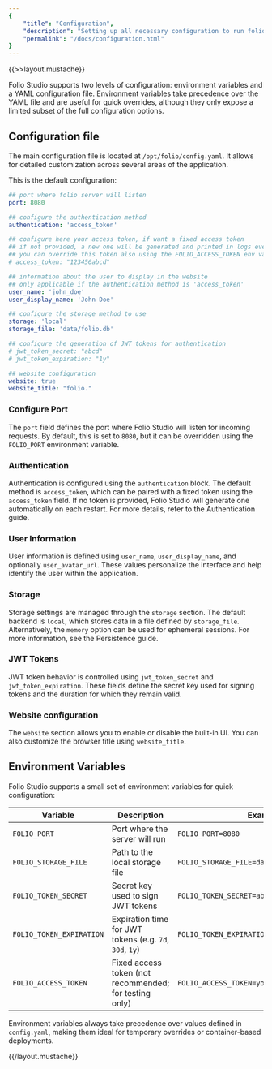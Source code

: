 ```yaml
---
{
    "title": "Configuration",
    "description": "Setting up all necessary configuration to run folio studio.",
    "permalink": "/docs/configuration.html"
}
---
```

{{>>layout.mustache}}

Folio Studio supports two levels of configuration: environment variables and a YAML configuration file. Environment variables take precedence over the YAML file and are useful for quick overrides, although they only expose a limited subset of the full configuration options.

## Configuration file

The main configuration file is located at `/opt/folio/config.yaml`. It allows for detailed customization across several areas of the application.

This is the default configuration:

```yaml
## port where folio server will listen
port: 8080

## configure the authentication method
authentication: 'access_token'

## configure here your access token, if want a fixed access token
## if not provided, a new one will be generated and printed in logs every time the server is restarted
## you can override this token also using the FOLIO_ACCESS_TOKEN env variable
# access_token: "123456abcd"

## information about the user to display in the website
## only applicable if the authentication method is 'access_token'
user_name: 'john_doe'
user_display_name: 'John Doe'

## configure the storage method to use
storage: 'local'
storage_file: 'data/folio.db'

## configure the generation of JWT tokens for authentication
# jwt_token_secret: "abcd"
# jwt_token_expiration: "1y"

## website configuration
website: true
website_title: "folio."
```

### Configure Port

The `port` field defines the port where Folio Studio will listen for incoming requests. By default, this is set to `8080`, but it can be overridden using the `FOLIO_PORT` environment variable.

### Authentication

Authentication is configured using the `authentication` block. The default method is `access_token`, which can be paired with a fixed token using the `access_token` field. If no token is provided, Folio Studio will generate one automatically on each restart. For more details, refer to the Authentication guide.

### User Information

User information is defined using `user_name`, `user_display_name`, and optionally `user_avatar_url`. These values personalize the interface and help identify the user within the application.

### Storage

Storage settings are managed through the `storage` section. The default backend is `local`, which stores data in a file defined by `storage_file`. Alternatively, the `memory` option can be used for ephemeral sessions. For more information, see the Persistence guide.

### JWT Tokens

JWT token behavior is controlled using `jwt_token_secret` and `jwt_token_expiration`. These fields define the secret key used for signing tokens and the duration for which they remain valid.

### Website configuration

The `website` section allows you to enable or disable the built-in UI. You can also customize the browser title using `website_title`.

## Environment Variables

Folio Studio supports a small set of environment variables for quick configuration:

| Variable               | Description                                                                 | Example                   |
|------------------------|-----------------------------------------------------------------------------|---------------------------|
| `FOLIO_PORT`           | Port where the server will run                                              | `FOLIO_PORT=8080`         |
| `FOLIO_STORAGE_FILE`   | Path to the local storage file                                              | `FOLIO_STORAGE_FILE=data/folio.db` |
| `FOLIO_TOKEN_SECRET`   | Secret key used to sign JWT tokens                                          | `FOLIO_TOKEN_SECRET=abcd12345` |
| `FOLIO_TOKEN_EXPIRATION` | Expiration time for JWT tokens (e.g. `7d`, `30d`, `1y`)                    | `FOLIO_TOKEN_EXPIRATION=7d` |
| `FOLIO_ACCESS_TOKEN`   | Fixed access token (not recommended; for testing only)                      | `FOLIO_ACCESS_TOKEN=your_fixed_access_token` |


Environment variables always take precedence over values defined in `config.yaml`, making them ideal for temporary overrides or container-based deployments.

{{/layout.mustache}}
